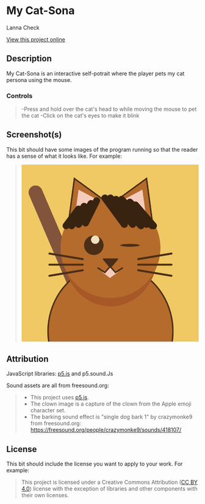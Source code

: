 # My Cat-Sona

Lanna Check

[View this project online](https://lannacheck-ops.github.io/cart253/art-jam/template-p5-project/)

## Description

My Cat-Sona is an interactive self-potrait where the player pets my cat persona using the mouse. 

### Controls
> -Press and hold over the cat's head to while moving the mouse to pet the cat
> -Click on the cat's eyes to make it blink

## Screenshot(s)

This bit should have some images of the program running so that the reader has a sense of what it looks like. For example:

> ![Image of My Cat-Sona self portrait](artJam.png)

## Attribution
JavaScript libraries:
[p5.js](https://p5js.org/) and p5.sound.Js

Sound assets are all from freesound.org:

> - This project uses [p5.js](https://p5js.org).
> - The clown image is a capture of the clown from the Apple emoji character set.
> - The barking sound effect is "single dog bark 1" by crazymonke9 from freesound.org: https://freesound.org/people/crazymonke9/sounds/418107/

## License

This bit should include the license you want to apply to your work. For example:

> This project is licensed under a Creative Commons Attribution ([CC BY 4.0](https://creativecommons.org/licenses/by/4.0/deed.en)) license with the exception of libraries and other components with their own licenses.